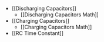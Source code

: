 - [[Discharging Capacitors]]
	- [[Discharging Capacitors Math]]
- [[Charging Capacitors]]
	- [[Charging Capacitors Math]]
- [[RC Time Constant]]